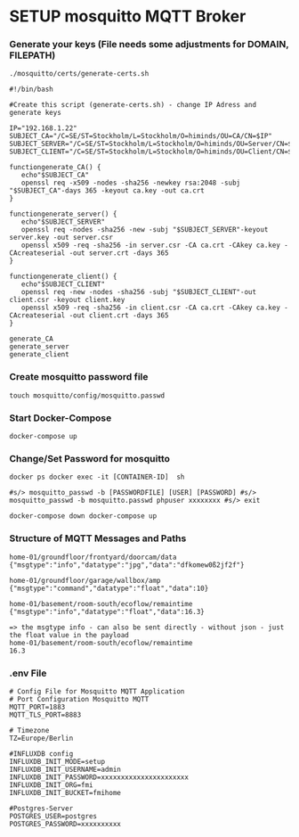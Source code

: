 # SETUP mosquitto MQTT Broker

### Generate your keys (File needs some adjustments for DOMAIN, FILEPATH)
`./mosquitto/certs/generate-certs.sh`

```
#!/bin/bash

#Create this script (generate-certs.sh) - change IP Adress and generate keys

IP="192.168.1.22"
SUBJECT_CA="/C=SE/ST=Stockholm/L=Stockholm/O=himinds/OU=CA/CN=$IP"
SUBJECT_SERVER="/C=SE/ST=Stockholm/L=Stockholm/O=himinds/OU=Server/CN=$IP"
SUBJECT_CLIENT="/C=SE/ST=Stockholm/L=Stockholm/O=himinds/OU=Client/CN=$IP"

functiongenerate_CA() {
   echo"$SUBJECT_CA"
   openssl req -x509 -nodes -sha256 -newkey rsa:2048 -subj "$SUBJECT_CA"-days 365 -keyout ca.key -out ca.crt
}

functiongenerate_server() {
   echo"$SUBJECT_SERVER"
   openssl req -nodes -sha256 -new -subj "$SUBJECT_SERVER"-keyout server.key -out server.csr
   openssl x509 -req -sha256 -in server.csr -CA ca.crt -CAkey ca.key -CAcreateserial -out server.crt -days 365
}

functiongenerate_client() {
   echo"$SUBJECT_CLIENT"
   openssl req -new -nodes -sha256 -subj "$SUBJECT_CLIENT"-out client.csr -keyout client.key 
   openssl x509 -req -sha256 -in client.csr -CA ca.crt -CAkey ca.key -CAcreateserial -out client.crt -days 365
}

generate_CA
generate_server
generate_client
```


### Create mosquitto password file
`touch mosquitto/config/mosquitto.passwd`

### Start Docker-Compose
`docker-compose up`

### Change/Set Password for mosquitto
`docker ps
docker exec -it [CONTAINER-ID]  sh`

`#s/> mosquitto_passwd -b [PASSWORDFILE] [USER] [PASSWORD]
#s/> mosquitto_passwd -b mosquitto.passwd phpuser xxxxxxxx
#s/> exit`

`docker-compose down
docker-compose up`


### Structure of MQTT Messages and Paths
```
home-01/groundfloor/frontyard/doorcam/data
{"msgtype":"info","datatype":"jpg","data":"dfkomew0ß2jf2f"}

home-01/groundfloor/garage/wallbox/amp
{"msgtype":"command","datatype":"float","data":10}

home-01/basement/room-south/ecoflow/remaintime
{"msgtype":"info","datatype":"float","data":16.3}

=> the msgtype info - can also be sent directly - without json - just the float value in the payload
home-01/basement/room-south/ecoflow/remaintime
16.3
```


### .env File
```
# Config File for Mosquitto MQTT Application
# Port Configuration Mosquitto MQTT
MQTT_PORT=1883
MQTT_TLS_PORT=8883

# Timezone
TZ=Europe/Berlin

#INFLUXDB config
INFLUXDB_INIT_MODE=setup
INFLUXDB_INIT_USERNAME=admin
INFLUXDB_INIT_PASSWORD=xxxxxxxxxxxxxxxxxxxxxx
INFLUXDB_INIT_ORG=fmi
INFLUXDB_INIT_BUCKET=fmihome

#Postgres-Server
POSTGRES_USER=postgres
POSTGRES_PASSWORD=xxxxxxxxxx

```
